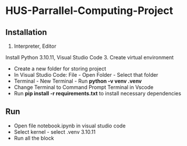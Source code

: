 # HUS-Parrallel-Computing-Project
## Installation
1. Interpreter, Editor
   
Install Python 3.10.11, Visual Studio Code
3. Create virtual environment

- Create a new folder for storing project
- In Visual Studio Code: File - Open Folder - Select that folder
- Terminal - New Terminal - Run **python -v venv .venv**
- Change Terminal to Command Prompt Terminal in Vscode 
- Run **pip install -r requirements.txt** to install necessary dependencies
## Run
- Open file notebook.ipynb in visual studio code
- Select kernel - select .venv 3.10.11
- Run all the block 
